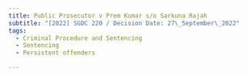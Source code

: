 ```yaml
---
title: Public Prosecutor v Prem Kumar s/o Sarkuna Rajah
subtitle: "[2022] SGDC 220 / Decision Date: 27\_September\_2022"
tags:
  - Criminal Procedure and Sentencing
  - Sentencing
  - Persistent offenders

---
```

